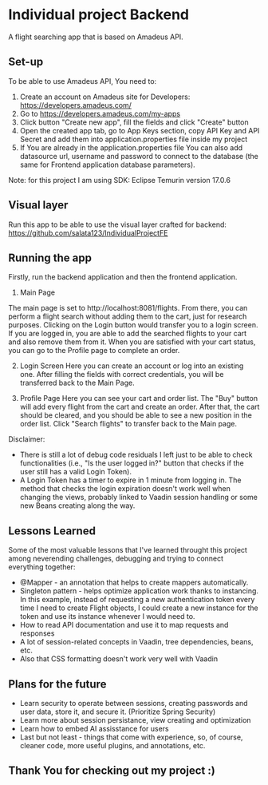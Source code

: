 
# Individual project Backend

A flight searching app that is based on Amadeus API.

## Set-up

To be able to use Amadeus API, You need to:
1. Create an account on Amadeus site for Developers: https://developers.amadeus.com/
2. Go to https://developers.amadeus.com/my-apps
3. Click button "Create new app", fill the fields and click "Create" button
4. Open the created app tab, go to App Keys section, copy API Key and API Secret and add them into application.properties file inside my project
5. If You are already in the application.properties file You can also add datasource url, username and password to connect to the database (the same for Frontend application database parameters).

Note: for this project I am using SDK: Eclipse Temurin version 17.0.6
## Visual layer
Run this app to be able to use the visual layer crafted for backend: https://github.com/salata123/IndividualProjectFE

## Running the app

Firstly, run the backend application and then the frontend application.

1. Main Page

The main page is set to http://localhost:8081/flights. From there, you can perform a flight search without adding them to the cart, just for research purposes. Clicking on the Login button would transfer you to a login screen. If you are logged in, you are able to add the searched flights to your cart and also remove them from it. When you are satisfied with your cart status, you can go to the Profile page to complete an order.

2. Login Screen
Here you can create an account or log into an existing one. After filling the fields with correct credentials, you will be transferred back to the Main Page.

3. Profile Page
Here you can see your cart and order list. The "Buy" button will add every flight from the cart and create an order. After that, the cart should be cleared, and you should be able to see a new position in the order list. Click "Search flights" to transfer back to the Main page.

Disclaimer:

- There is still a lot of debug code residuals I left just to be able to check functionalities (i.e., "Is the user logged in?" button that checks if the user still has a valid Login Token).
- A Login Token has a timer to expire in 1 minute from logging in. The method that checks the login expiration doesn't work well when changing the views, probably linked to Vaadin session handling or some new Beans creating along the way.
## Lessons Learned

Some of the most valuable lessons that I've learned throught this project among neverending challenges, debugging and trying to connect everything together:
- @Mapper - an annotation that helps to create mappers automatically.
- Singleton pattern - helps optimize application work thanks to instancing. In this example, instead of requesting a new authentication token every time I need to create Flight objects, I could create a new instance for the token and use its instance whenever I would need to.
- How to read API documentation and use it to map requests and responses
- A lot of session-related concepts in Vaadin, tree dependencies, beans, etc.
- Also that CSS formatting doesn't work very well with Vaadin


## Plans for the future
- Learn security to operate between sessions, creating passwords and user data, store it, and secure it. (Prioritize Spring Security)
- Learn more about session persistance, view creating and optimization
- Learn how to embed AI assisstance for users
- Last but not least - things that come with experience, so, of course, cleaner code, more useful plugins, and annotations, etc.
## Thank You for checking out my project :)
